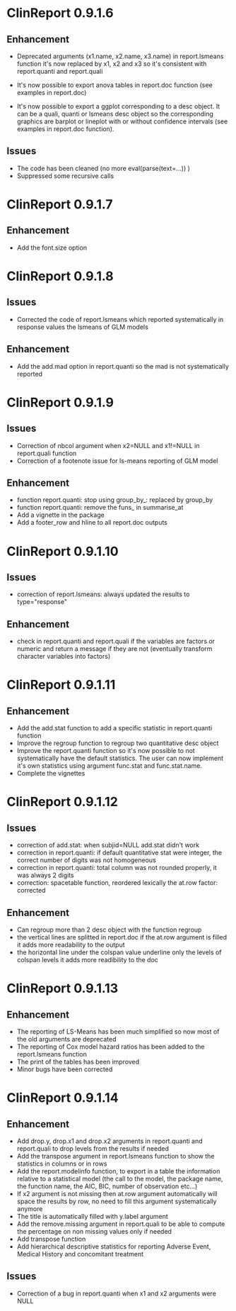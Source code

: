 # ClinReport 0.9.1.6

## Enhancement

* Deprecated arguments (x1.name, x2.name, x3.name) in report.lsmeans function
it's now replaced by x1, x2 and x3 so it's consistent with report.quanti and report.quali

* It's now possible to export anova tables in report.doc function (see examples in report.doc)

* It's now possible to export a ggplot corresponding to a desc object.
It can be a quali, quanti or lsmeans desc object so the corresponding graphics are barplot or
lineplot with or without confidence intervals (see examples in report.doc function).

## Issues

* The code has been cleaned (no more eval(parse(text=...)) ) 
* Suppressed some recursive calls


# ClinReport 0.9.1.7

## Enhancement

* Add the font.size option



# ClinReport 0.9.1.8

## Issues

* Corrected the code of report.lsmeans which reported systematically in response values the lsmeans of GLM models

## Enhancement

* Add the add.mad option in report.quanti so the mad is not systematically reported


# ClinReport 0.9.1.9


## Issues

* Correction of nbcol argument when x2=NULL and x1!=NULL in report.quali function
* Correction of a footenote issue for ls-means reporting of GLM model

## Enhancement

* function report.quanti: stop using group_by_: replaced by group_by
* function report.quanti: remove the funs_ in summarise_at
* Add a vignette in the package
* Add a footer_row and hline to all report.doc outputs



# ClinReport 0.9.1.10


## Issues

* correction of report.lsmeans: always updated the results to type="response"

## Enhancement

* check in report.quanti and report.quali if the variables are factors or numeric and
return a message if they are not (eventually transform character variables into factors)


# ClinReport 0.9.1.11


## Enhancement

* Add the add.stat function to add a specific statistic in report.quanti function
* Improve the regroup function to regroup two quantitative desc object
* Improve the report.quanti function so it's now possible to not systematically have the default statistics.
The user can now implement it's own statistics using argument func.stat and func.stat.name.
* Complete the vignettes

# ClinReport 0.9.1.12


## Issues

* correction of add.stat: when subjid=NULL add.stat didn't work
* correction in report.quanti: if default quantitative stat were integer, the correct number of digits was not homogeneous
* correction in report.quanti: total column was not rounded properly, it was always 2 digits
* correction: spacetable function, reordered lexically the at.row factor: corrected      

## Enhancement

* Can regroup more than 2 desc object with the function regroup
* the vertical lines are splitted in report.doc if the at.row argument is filled
it adds more readability to the output
* the horizontal line under the colspan value underline only the levels of colspan levels
it adds more readibility to the doc


# ClinReport 0.9.1.13

## Enhancement

* The reporting of LS-Means has been much simplified so now most of the old arguments are deprecated
* The reporting of Cox model hazard ratios has been added to the report.lsmeans function
* The print of the tables has been improved
* Minor bugs have been corrected 



# ClinReport 0.9.1.14

## Enhancement

* Add drop.y, drop.x1 and drop.x2 arguments in report.quanti and report.quali to drop levels from the results if needed
* Add the transpose argument in report.lsmeans function to show the statistics in columns or in rows
* Add the report.modelinfo function, to export in a table the information relative to a statistical model
(the call to the model, the package name, the function name, the AIC, BIC, number of observation etc...)
* If x2 argument is not missing then at.row argument automatically will space the results by row, no need to fill this
argument systematically anymore
* The title is automatically filled with y.label argument
* Add the remove.missing argument in report.quali to be able to compute the percentage on non missing values only if needed
* Add transpose function
* Add hierarchical descriptive statistics for reporting Adverse Event, Medical History and concomitant treatment

## Issues
* Correction of a bug in report.quanti when x1 and x2 arguments were NULL 






